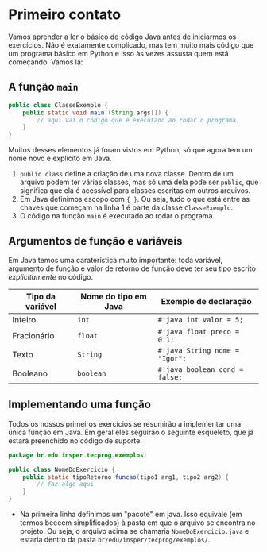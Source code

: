 # Primeiro contato

Vamos aprender a ler o básico de código Java antes de iniciarmos os exercícios. Não é exatamente complicado, mas tem muito mais código que um programa básico em Python e isso às vezes assusta quem está começando. Vamos lá:

## A função `main`

```java
public class ClasseExemplo {
    public static void main (String args[]) {
        // aqui vai o código que é executado ao rodar o programa. 
    }
}
```

Muitos desses elementos já foram vistos em Python, só que agora tem um nome novo e explícito em Java.

1. `public class` define a criação de uma nova classe. Dentro de um arquivo podem ter várias classes, mas só uma dela pode ser `public`, que significa que ela é acessível para classes escritas em outros arquivos.
2. Em Java definimos escopo com `{ }`. Ou seja, tudo o que está entre as chaves que começam na linha 1 é parte da classe `ClasseExemplo`.
3. O código na função `main` é executado ao rodar o programa. 

## Argumentos de função e variáveis

Em Java temos uma caraterística muito importante: toda variável, argumento de função e valor de retorno de função deve ter seu tipo escrito *explicitamente* no código. 

| Tipo da variável | Nome do tipo em Java | Exemplo de declaração          |
| ---------------- | -------------------- | ------------------------------ |
| Inteiro          | `int`                | `#!java int valor = 5;`        |
| Fracionário      | `float`              | `#!java float preco = 0.1;`    |
| Texto            | `String`             | `#!java String nome = "Igor";` |
| Booleano         | `boolean`            | `#!java boolean cond = false;` |

## Implementando uma função

Todos os nossos primeiros exercícios se resumirão a implementar uma única função em Java. Em geral eles seguirão o seguinte esqueleto, que já estará preenchido no código de suporte. 

```java
package br.edu.insper.tecprog.exemplos;

public class NomeDoExercicio {
    public static tipoRetorno funcao(tipo1 arg1, tipo2 arg2) {
        // faz algo aqui
    }
}
```

- Na primeira linha definimos um "pacote" em java. Isso equivale (em termos beeeem simplificados) à pasta em que o arquivo se encontra no projeto. Ou seja, o arquivo acima se chamaria `NomeDoExercicio.java` e estaria dentro da pasta `br/edu/insper/tecprog/exemplos/`.

